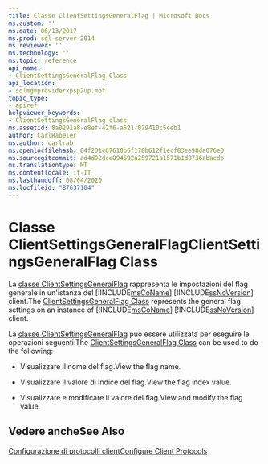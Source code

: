 ```yaml
---
title: Classe ClientSettingsGeneralFlag | Microsoft Docs
ms.custom: ''
ms.date: 06/13/2017
ms.prod: sql-server-2014
ms.reviewer: ''
ms.technology: ''
ms.topic: reference
api_name:
- ClientSettingsGeneralFlag Class
api_location:
- sqlmgmproviderxpsp2up.mof
topic_type:
- apiref
helpviewer_keywords:
- ClientSettingsGeneralFlag class
ms.assetid: 8a0291a8-e8ef-42f6-a521-079410c5eeb1
author: CarlRabeler
ms.author: carlrab
ms.openlocfilehash: 84f201c67610b6f178b612f1ecf83ee98da076e0
ms.sourcegitcommit: ad4d92dce894592a259721a1571b1d8736abacdb
ms.translationtype: MT
ms.contentlocale: it-IT
ms.lasthandoff: 08/04/2020
ms.locfileid: "87637104"
---
```

# <a name="clientsettingsgeneralflag-class"></a><span data-ttu-id="9841b-102">Classe ClientSettingsGeneralFlag</span><span class="sxs-lookup"><span data-stu-id="9841b-102">ClientSettingsGeneralFlag Class</span></span>
  <span data-ttu-id="9841b-103">La [classe ClientSettingsGeneralFlag](clientsettingsgeneralflag-class.md) rappresenta le impostazioni del flag generale in un'istanza del [!INCLUDE[msCoName](../../../includes/msconame-md.md)] [!INCLUDE[ssNoVersion](../../../includes/ssnoversion-md.md)] client.</span><span class="sxs-lookup"><span data-stu-id="9841b-103">The [ClientSettingsGeneralFlag Class](clientsettingsgeneralflag-class.md) represents the general flag settings on an instance of [!INCLUDE[msCoName](../../../includes/msconame-md.md)] [!INCLUDE[ssNoVersion](../../../includes/ssnoversion-md.md)] client.</span></span>  
  
 <span data-ttu-id="9841b-104">La [classe ClientSettingsGeneralFlag](clientsettingsgeneralflag-class.md) può essere utilizzata per eseguire le operazioni seguenti:</span><span class="sxs-lookup"><span data-stu-id="9841b-104">The [ClientSettingsGeneralFlag Class](clientsettingsgeneralflag-class.md) can be used to do the following:</span></span>  
  
-   <span data-ttu-id="9841b-105">Visualizzare il nome del flag.</span><span class="sxs-lookup"><span data-stu-id="9841b-105">View the flag name.</span></span>  
  
-   <span data-ttu-id="9841b-106">Visualizzare il valore di indice del flag.</span><span class="sxs-lookup"><span data-stu-id="9841b-106">View the flag index value.</span></span>  
  
-   <span data-ttu-id="9841b-107">Visualizzare e modificare il valore del flag.</span><span class="sxs-lookup"><span data-stu-id="9841b-107">View and modify the flag value.</span></span>  
  
## <a name="see-also"></a><span data-ttu-id="9841b-108">Vedere anche</span><span class="sxs-lookup"><span data-stu-id="9841b-108">See Also</span></span>  
 [<span data-ttu-id="9841b-109">Configurazione di protocolli client</span><span class="sxs-lookup"><span data-stu-id="9841b-109">Configure Client Protocols</span></span>](https://technet.microsoft.com/library/ms181035.aspx)  
  
  
